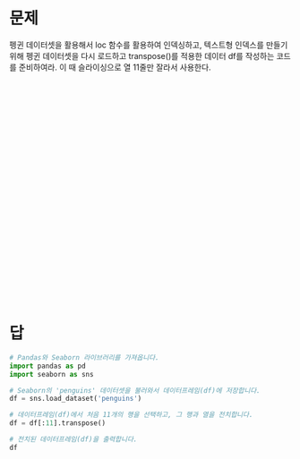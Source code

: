 # 문제
펭귄 데이터셋을 활용해서 loc 함수를 활용하여 인덱싱하고, 텍스트형 인덱스를 만들기 위해 펭귄 데이터셋을 다시 로드하고 transpose()를 적용한 데이터 df를 작성하는 코드를 준비하여라.
이 때 슬라이싱으로 열 11줄만 잘라서 사용한다.

<br/>
<br/>
<br/>
<br/>
<br/>
<br/>
<br/>
<br/>
<br/>
<br/>
<br/>
<br/>
<br/>
<br/>
<br/>
<br/>
<br/>
<br/>
<br/>
<br/>
<br/>
<br/>
<br/>

# 답
```python
# Pandas와 Seaborn 라이브러리를 가져옵니다.
import pandas as pd
import seaborn as sns

# Seaborn의 'penguins' 데이터셋을 불러와서 데이터프레임(df)에 저장합니다.
df = sns.load_dataset('penguins')

# 데이터프레임(df)에서 처음 11개의 행을 선택하고, 그 행과 열을 전치합니다.
df = df[:11].transpose()

# 전치된 데이터프레임(df)을 출력합니다.
df
```
